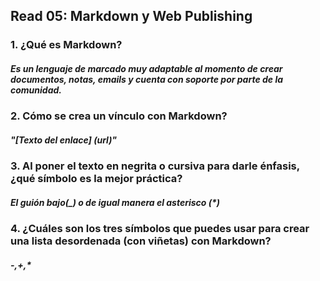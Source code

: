 ## Read 05: Markdown y Web Publishing 

### 1. ¿Qué es Markdown?

##### Es un lenguaje de marcado muy adaptable al momento de crear documentos, notas, emails y cuenta con soporte por parte de la comunidad.

### 2. Cómo se crea un vínculo con Markdown?

##### "[Texto del enlace] (url)"

### 3. Al poner el texto en negrita o cursiva para darle énfasis, ¿qué símbolo es la mejor práctica?

##### El guión bajo(_) o de igual manera el asterisco (*) 

### 4. ¿Cuáles son los tres símbolos que puedes usar para crear una lista desordenada (con viñetas) con Markdown?

##### -,+,* 